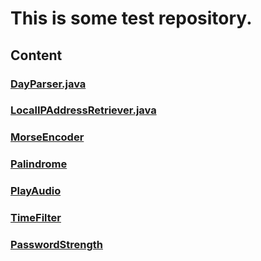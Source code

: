 # This is some test repository.

## Content

### [DayParser.java](https://github.com/PineiroHosting/hacktoberfest/blob/master/java/DayParser.java)

### [LocalIPAddressRetriever.java](https://github.com/PineiroHosting/hacktoberfest/blob/master/java/LocalIPAddressRetriever.java)

### [MorseEncoder](https://github.com/PineiroHosting/hacktoberfest/blob/master/java/MorseEncoder.java)

### [Palindrome](https://github.com/PineiroHosting/hacktoberfest/blob/master/java/Palindrome.java)

### [PlayAudio](https://github.com/PineiroHosting/hacktoberfest/blob/master/java/PlayAudio.java)

### [TimeFilter](https://github.com/PineiroHosting/hacktoberfest/blob/master/java/TimeFilter.java)

### [PasswordStrength](https://github.com/PineiroHosting/hacktoberfest/blob/master/java/PasswordStrength.java)
